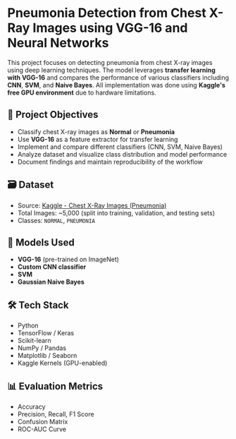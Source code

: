 # Pneumonia Detection from Chest X-Ray Images using VGG-16 and Neural Networks

This project focuses on detecting pneumonia from chest X-ray images using deep learning techniques. The model leverages **transfer learning with VGG-16** and compares the performance of various classifiers including **CNN**, **SVM**, and **Naive Bayes**. All implementation was done using **Kaggle's free GPU environment** due to hardware limitations.

## 📌 Project Objectives

- Classify chest X-ray images as **Normal** or **Pneumonia**
- Use **VGG-16** as a feature extractor for transfer learning
- Implement and compare different classifiers (CNN, SVM, Naive Bayes)
- Analyze dataset and visualize class distribution and model performance
- Document findings and maintain reproducibility of the workflow

## 🗃️ Dataset

- Source: [Kaggle - Chest X-Ray Images (Pneumonia)](https://www.kaggle.com/datasets/paultimothymooney/chest-xray-pneumonia)
- Total Images: ~5,000 (split into training, validation, and testing sets)
- Classes: `NORMAL`, `PNEUMONIA`

## 🧠 Models Used

- **VGG-16** (pre-trained on ImageNet)
- **Custom CNN classifier**
- **SVM**
- **Gaussian Naive Bayes**

## 🛠️ Tech Stack

- Python
- TensorFlow / Keras
- Scikit-learn
- NumPy / Pandas
- Matplotlib / Seaborn
- Kaggle Kernels (GPU-enabled)

## 📊 Evaluation Metrics

- Accuracy
- Precision, Recall, F1 Score
- Confusion Matrix
- ROC-AUC Curve


